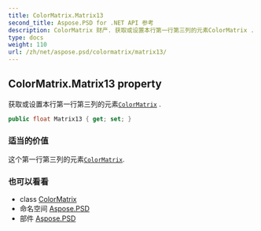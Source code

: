 ```yaml
---
title: ColorMatrix.Matrix13
second_title: Aspose.PSD for .NET API 参考
description: ColorMatrix 财产. 获取或设置本行第一行第三列的元素ColorMatrix .
type: docs
weight: 110
url: /zh/net/aspose.psd/colormatrix/matrix13/
---
```

## ColorMatrix.Matrix13 property

获取或设置本行第一行第三列的元素[`ColorMatrix`](../) .

```csharp
public float Matrix13 { get; set; }
```

### 适当的价值

这个第一行第三列的元素[`ColorMatrix`](../).

### 也可以看看

* class [ColorMatrix](../)
* 命名空间 [Aspose.PSD](../../colormatrix/)
* 部件 [Aspose.PSD](../../../)


